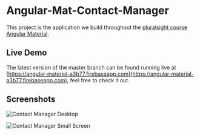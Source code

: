 # Angular-Mat-Contact-Manager

This project is the application we build throughout the [pluralsight course Angular Material](https://www.pluralsight.com/courses/angular-material).

## Live Demo

The latest version of the master branch can be found running live at [https://angular-material-a3b77.firebaseapp.com](https://angular-material-a3b77.firebaseapp.com), feel free to check it out.

## Screenshots

![Contact Manager Desktop](https://raw.githubusercontent.com/ajtowf/angularmaterial/master/screenshots/1.png)

![Contact Manager Small Screen](https://raw.githubusercontent.com/ajtowf/angularmaterial/master/screenshots/2.png)
